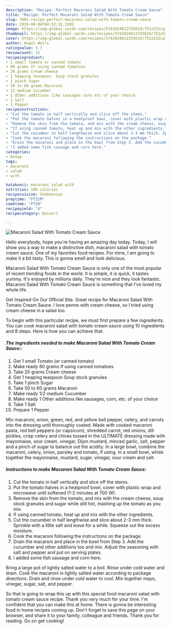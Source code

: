 ```yaml
---
description: "Recipe: Perfect Macaroni Salad With Tomato Cream Sauce"
title: "Recipe: Perfect Macaroni Salad With Tomato Cream Sauce"
slug: 3981-recipe-perfect-macaroni-salad-with-tomato-cream-sauce
date: 2019-08-04T04:52:32.320Z
image: https://img-global.cpcdn.com/recipes/5743424612335616/751x532cq70/macaroni-salad-with-tomato-cream-sauce-recipe-main-photo.jpg
thumbnail: https://img-global.cpcdn.com/recipes/5743424612335616/751x532cq70/macaroni-salad-with-tomato-cream-sauce-recipe-main-photo.jpg
cover: https://img-global.cpcdn.com/recipes/5743424612335616/751x532cq70/macaroni-salad-with-tomato-cream-sauce-recipe-main-photo.jpg
author: Angel Wells
ratingvalue: 3.7
reviewcount: 15
recipeingredient:
- 1 small Tomato or canned tomato
- 80 grams If using canned tomatoes
- 20 grams Cream cheese
- 1 heaping teaspoon  Soup stock granules
- 1 pinch Sugar
- 50 to 60 grams Macaroni
- 12 medium Cucumber
- 1 Other additions like sausages corn etc of your choice
- 1 Salt
- 1 Pepper
recipeinstructions:
- "Cut the tomato in half vertically and slice off the stems."
- "Put the tomato halves in a heatproof bowl, cover with plastic wrap and microwave until softened (1-2 minutes at 700 W)."
- "Remove the skin from the tomato, and mix with the cream cheese, soup stock granules and sugar while still hot, mashing up the tomato as you mix."
- "If using canned tomato, heat up and mix with the other ingredients."
- "Cut the cucumber in half lengthwise and slice about 2-3 mm thick. Sprinkle with a little salt and leave for a while. Squeeze out the excess moisture."
- "Cook the macaroni following the instructions on the package."
- "Drain the macaroni and place in the bowl from Step 3. Add the cucumber and other additions too and mix. Adjust the seasoning with salt and pepper and put on serving plates."
- "I added some fish sausage and corn here."
categories:
- Resep
tags:
- macaroni
- salad
- with

katakunci: macaroni salad with
nutrition: 100 calories
recipecuisine: Indonesian
preptime: "PT31M"
cooktime: "PT2H"
recipeyield: "4"
recipecategory: Dessert

---
```



![Macaroni Salad With Tomato Cream Sauce](https://img-global.cpcdn.com/recipes/5743424612335616/751x532cq70/macaroni-salad-with-tomato-cream-sauce-recipe-main-photo.jpg)

Hello everybody, hope you're having an amazing day today. Today, I will show you a way to make a distinctive dish, macaroni salad with tomato cream sauce. One of my favorites food recipes. For mine, I am going to make it a bit tasty. This is gonna smell and look delicious.

Macaroni Salad With Tomato Cream Sauce is only one of the most popular of recent trending foods in the world. It is simple, it is quick, it tastes yummy. It's enjoyed by millions daily. They're nice and they look fantastic. Macaroni Salad With Tomato Cream Sauce is something that I've loved my whole life.

Get Inspired On Our Official Site. Great recipe for Macaroni Salad With Tomato Cream Sauce. I love penne with cream cheese, so I tried using cream cheese in a salad too.


To begin with this particular recipe, we must first prepare a few ingredients. You can cook macaroni salad with tomato cream sauce using 10 ingredients and 8 steps. Here is how you can achieve that.

##### The ingredients needed to make Macaroni Salad With Tomato Cream Sauce::

1. Get 1 small Tomato (or canned tomato)
1. Make ready 80 grams If using canned tomatoes
1. Take 20 grams Cream cheese
1. Get 1 heaping teaspoon  Soup stock granules
1. Take 1 pinch Sugar
1. Take 50 to 60 grams Macaroni
1. Make ready 1/2 medium Cucumber
1. Make ready 1 Other additions like sausages, corn, etc. of your choice
1. Take 1 Salt
1. Prepare 1 Pepper


Mix macaroni, onion, green, red, and yellow bell pepper, celery, and carrots into the dressing until thoroughly coated. Made with cooked macaroni pasta, red bell peppers (or capsicum), shredded carrot, red onions, dill pickles, crisp celery and chives tossed in the ULTIMATE dressing made with mayonnaise, sour cream, vinegar, Dijon mustard, minced garlic, salt, pepper and a pinch of sugar to balance out the acidity. In a large bowl, combine the macaroni, celery, onion, parsley and tomato, if using. In a small bowl, whisk together the mayonnaise, mustard, sugar, vinegar, sour cream and salt. 

##### Instructions to make Macaroni Salad With Tomato Cream Sauce:

1. Cut the tomato in half vertically and slice off the stems.
1. Put the tomato halves in a heatproof bowl, cover with plastic wrap and microwave until softened (1-2 minutes at 700 W).
1. Remove the skin from the tomato, and mix with the cream cheese, soup stock granules and sugar while still hot, mashing up the tomato as you mix.
1. If using canned tomato, heat up and mix with the other ingredients.
1. Cut the cucumber in half lengthwise and slice about 2-3 mm thick. Sprinkle with a little salt and leave for a while. Squeeze out the excess moisture.
1. Cook the macaroni following the instructions on the package.
1. Drain the macaroni and place in the bowl from Step 3. Add the cucumber and other additions too and mix. Adjust the seasoning with salt and pepper and put on serving plates.
1. I added some fish sausage and corn here.


Bring a large pot of lightly salted water to a boil. Rinse under cold water and drain. Cook the macaroni in lightly salted water according to package directions. Drain and rinse under cold water to cool. Mix together mayo, vinegar, sugar, salt, and pepper. 

So that is going to wrap this up with this special food macaroni salad with tomato cream sauce recipe. Thank you very much for your time. I'm confident that you can make this at home. There is gonna be interesting food in home recipes coming up. Don't forget to save this page on your browser, and share it to your family, colleague and friends. Thank you for reading. Go on get cooking!
